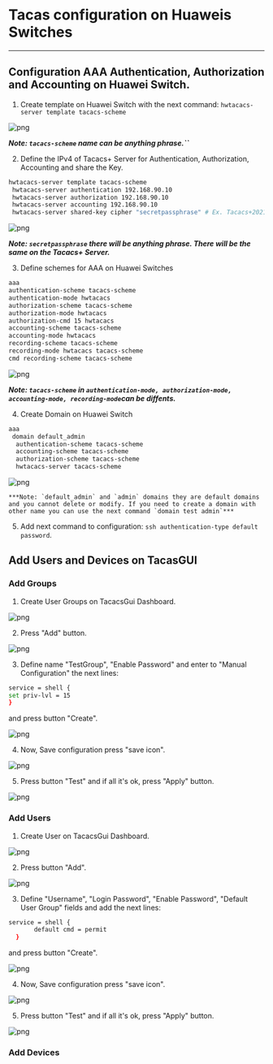 # Tacas configuration on Huaweis Switches
---

Configuration AAA Authentication, Authorization and Accounting on Huawei Switch.
---

1. Create template on Huawei Switch with the next command: `hwtacacs-server template tacacs-scheme`

  ![png](./images/schemetacacs.png)


  ***Note: `tacacs-scheme` name can be anything phrase.``***


2. Define the IPv4 of Tacacs+ Server for Authentication, Authorization, Accounting and share the Key.
```sh
hwtacacs-server template tacacs-scheme
 hwtacacs-server authentication 192.168.90.10
 hwtacacs-server authorization 192.168.90.10
 hwtacacs-server accounting 192.168.90.10
 hwtacacs-server shared-key cipher "secretpassphrase" # Ex. Tacacs+2021 without quotation marks
```
  ![png](./images/serverip_keyshared.png)

  ***Note: `secretpassphrase` there will be anything phrase. There will be the same on the Tacacs+ Server.***


3. Define schemes for AAA on Huawei Switches

  ```sh
aaa
 authentication-scheme tacacs-scheme
  authentication-mode hwtacacs
 authorization-scheme tacacs-scheme
  authorization-mode hwtacacs
  authorization-cmd 15 hwtacacs
 accounting-scheme tacacs-scheme
  accounting-mode hwtacacs
 recording-scheme tacacs-scheme
 recording-mode hwtacacs tacacs-scheme
 cmd recording-scheme tacacs-scheme
  ```

  ![png](./images/define_schemaofaaa.png)

  ***Note: `tacacs-scheme` in `authentication-mode, authorization-mode, accounting-mode, recording-mode`can be diffents.***

4. Create Domain on Huawei Switch
```sh
aaa
 domain default_admin
  authentication-scheme tacacs-scheme
  accounting-scheme tacacs-scheme
  authorization-scheme tacacs-scheme
  hwtacacs-server tacacs-scheme
```

  ![png](./images/domainconf.png)

    ***Note: `default_admin` and `admin` domains they are default domains and you cannot delete or modify. If you need to create a domain with other name you can use the next command `domain test admin`***

5. Add next command to configuration: `ssh authentication-type default password`.


Add Users and Devices on TacasGUI
---
### Add Groups
1. Create User Groups on TacacsGui Dashboard.

  ![png](./images/createusergroup.png)

2. Press "Add" button.

  ![png](./images/createusergroup.png)

3. Define name "TestGroup", "Enable Password" and enter to "Manual Configuration" the next lines:

```sh
service = shell {
set priv-lvl = 15
}
```
  and press button "Create".

  ![png](./images/createbutton.png)


4. Now, Save configuration press "save icon".

  ![png](./images/savebutton.png)



5. Press button "Test" and if all it's ok, press "Apply" button.

  ![png](./images/test-applybutton.png)


### Add Users

1. Create User on TacacsGui Dashboard.

  ![png](./images/createuser.png)


2. Press button "Add".

  ![png](./images/addbutton.png)

3. Define "Username", "Login Password", "Enable Password", "Default User Group" fields and add the next lines:
```sh
service = shell {
       default cmd = permit
  }
```
  and press button "Create".

  ![png](./images/useradd.png)

4. Now, Save configuration press "save icon".

  ![png](./images/savebutton.png)


5. Press button "Test" and if all it's ok, press "Apply" button.

  ![png](./images/test-applybutton.png)

### Add Devices
